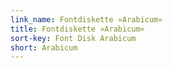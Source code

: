 ```yaml
---
link_name: Fontdiskette »Arabicum«
title: Fontdiskette »Arabicum«
sort-key: Font Disk Arabicum
short: Arabicum
---
```

